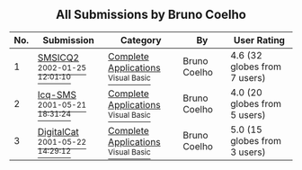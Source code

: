 ﻿<div align="center">

## All Submissions by Bruno Coelho

</div>

No.  | Submission | Category | By   | User Rating
---- | ---------- | -------- | ---- | -----------
1 | [SMSICQ2<br /><sup>2002-01-25 12:01:10</sup>](https://github.com/Planet-Source-Code/bruno-coelho-smsicq2__1-31170) | [Complete Applications<br /><sup>Visual Basic</sup>](../ByCategory/complete-applications__1-27.md) | Bruno Coelho | 4.6 (32 globes from 7 users)
2 | [Icq\-SMS<br /><sup>2001-05-21 18:31:24</sup>](https://github.com/Planet-Source-Code/bruno-coelho-icq-sms__1-23331) | [Complete Applications<br /><sup>Visual Basic</sup>](../ByCategory/complete-applications__1-27.md) | Bruno Coelho | 4.0 (20 globes from 5 users)
3 | [DigitalCat<br /><sup>2001-05-22 14:29:12</sup>](https://github.com/Planet-Source-Code/bruno-coelho-digitalcat__1-23350) | [Complete Applications<br /><sup>Visual Basic</sup>](../ByCategory/complete-applications__1-27.md) | Bruno Coelho | 5.0 (15 globes from 3 users)

